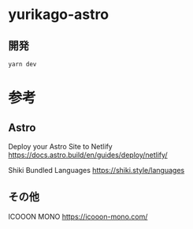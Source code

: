 # yurikago-astro

## 開発

```
yarn dev
```

# 参考

## Astro

Deploy your Astro Site to Netlify
https://docs.astro.build/en/guides/deploy/netlify/

Shiki Bundled Languages
https://shiki.style/languages

## その他

ICOOON MONO
https://icooon-mono.com/
